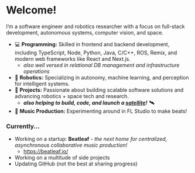 # Welcome!

I’m a software engineer and robotics researcher with a focus on full-stack development, autonomous systems, computer vision, and space.

- 💻 **Programming:** Skilled in frontend and backend development, including TypeScript, Node, Python, Java, C/C++, ROS, Remix, and modern web frameworks like React and Next.js.
  - _also well versed in relational DB management and infrastructure operations_
- 🤖 **Robotics:** Specializing in autonomy, machine learning, and perception for intelligent systems.
- 🚀 **Projects:** Passionate about building scalable software solutions and advancing robotics + space tech and research.
  - **_also helping to build, code, and launch a [satellite](https://horizonsat.org/)! 🛰️_**
- 🎹 **Music Production:** Experimenting around in FL Studio to make beats!

### Currently...

- Working on a startup: **Beatleaf** _- the next home for centralized, asynchronous collaborative music production!_
  - https://beatleaf.io/
- Working on a multitude of side projects
- Updating GitHub (not the best at sharing progress)
